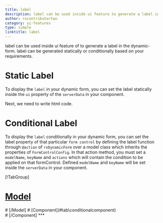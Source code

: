 ```yaml
---
title: label
description: label can be used inside ui feature to generate a label in the dynamic-form. label can be generated statically or conditionally based on your requirements.
author: rxcontributortwo
category: ui-features
type: simple
linktitle: label
---
```


<div class="title-bar"><p>label can be used inside ui feature of to generate a label in the dynamic-form. label can be generated statically or conditionally based on your requirements.</p></div>

# Static Label

To display the `label` in your dynamic form, you can set the label statically inside the `ui` property of the `serverData` in your component.

<div component="app-code" key="label-static-component"></div>
Next, we need to write html code.
<div component="app-code" key="label-static-html"></div>
<div component="app-example-runner" ref-component="app-label-static"></div>

# Conditional Label

To display the `label` conditionally in your dynamic form, you can set the label property of that particular `form control` by defining the label function through `@action` of `rxDynamicForm` over a model class which inherits the properties of `FormControlConfig`. In that action method, you must set a `modelName`, `keyName` and `actions` which will contain the condition to be applied on that formControl. Defined `modelName` and `keyName` will be set inside the `serverData` in your component.

<div component="app-tabs" key="static"></div>

[!TabGroup]
# [Model](#tab\conditionalmodel)
<div component="app-code" key="label-conditional-model"></div> 
# [/Model]
# [Component](#tab\conditionalcomponent)
<div component="app-code" key="label-conditional-component"></div> 
# [/Component]
***

<div component="app-code" key="label-conditional-html"></div>
<div component="app-example-runner" ref-component="app-label-conditional"></div>